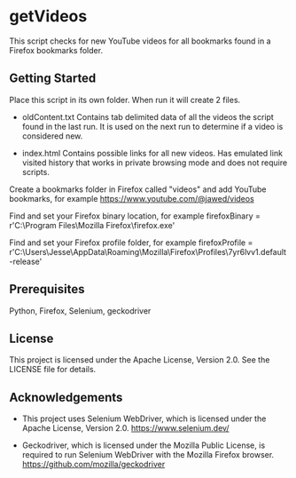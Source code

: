 # getVideos
This script checks for new YouTube videos for all bookmarks found in a Firefox bookmarks folder.

## Getting Started
Place this script in its own folder. When run it will create 2 files.
  - oldContent.txt
  Contains tab delimited data of all the videos the script found in the last run. It is used on the next run to determine if a video is considered new.
  
  - index.html
  Contains possible links for all new videos. Has emulated link visited history that works in private browsing mode and does not require scripts.

Create a bookmarks folder in Firefox called "videos" and add YouTube bookmarks, for example
  https://www.youtube.com/@jawed/videos

Find and set your Firefox binary location, for example
  firefoxBinary = r'C:\Program Files\Mozilla Firefox\firefox.exe'

Find and set your Firefox profile folder, for example
  firefoxProfile = r'C:\Users\Jesse\AppData\Roaming\Mozilla\Firefox\Profiles\7yr6lvv1.default-release'

## Prerequisites
Python, Firefox, Selenium, geckodriver

## License
This project is licensed under the Apache License, Version 2.0. See the LICENSE file for details.

## Acknowledgements
- This project uses Selenium WebDriver, which is licensed under the Apache License, Version 2.0.
https://www.selenium.dev/

- Geckodriver, which is licensed under the Mozilla Public License, is required to run Selenium WebDriver with the Mozilla Firefox browser.
https://github.com/mozilla/geckodriver
